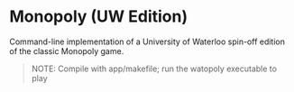# Monopoly (UW Edition)

Command-line implementation of a University of Waterloo spin-off edition of the classic Monopoly game.

>NOTE: Compile with app/makefile; run the watopoly executable to play
